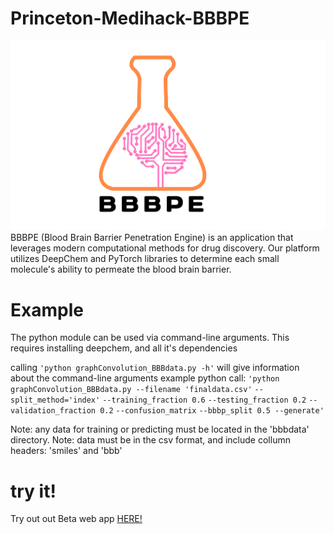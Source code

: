 # Princeton-Medihack-BBBPE
![alt text](bbbpe.png)
BBBPE (Blood Brain Barrier Penetration Engine) is an application that leverages modern computational methods for drug discovery. Our platform utilizes DeepChem and PyTorch libraries to determine each small molecule's ability to permeate the blood brain barrier. 

# Example
The python module can be used via command-line arguments.
This requires installing deepchem, and all it's dependencies

calling `'python graphConvolution_BBBdata.py -h'` will give information
about the command-line arguments
example python call:
     `'python graphConvolution_BBBdata.py --filename 'finaldata.csv'`
                                         `--split_method='index'`
                                         `--training_fraction 0.6` 
                                         `--testing_fraction 0.2`
                                         `--validation_fraction 0.2`
                                         `--confusion_matrix`
                                         `--bbbp_split 0.5 --generate'`

Note: any data for training or predicting must be located in the 'bbbdata' directory.
Note: data must be in the csv format, and include collumn headers: 'smiles' and 'bbb' 

# try it!
Try out out Beta web app [HERE!](http://coderrick.github.io/)
